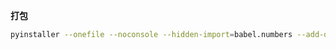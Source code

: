 **打包**

```bash
pyinstaller --onefile --noconsole --hidden-import=babel.numbers --add-data "utils;utils" app.py
```


